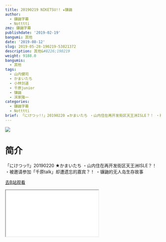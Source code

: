 ```yaml
---
title: 20190219 NIKETSU!! ★镰鼬
author:
  - 鎌鼬字幕
  - Notttti
zmz: 鎌鼬字幕
publishdate: '2019-02-19'
bangumi: 其他
date: '2019-08-12'
slug: 2019-05-28-190219-53821372
description: 其他&#8226;190219
weight: 9188.0
bangumis:
  - 其他
tags:
  - 山内健司
  - かまいたち
  - 小林剑道
  - 千原junior
  - 镰鼬
  - 滨家隆一
categories:
  - 鎌鼬字幕
  - Notttti
brief: 「にけつッ︎!!」20190220 ★かまいたち ・山内住在再开发街区天王洲ISLE？！ ・被邀请参加「千原talk」却遭遗忘的嘉宾？！ ・镰鼬的无人岛生存故事
---
```

![](https://raw.githubusercontent.com/tcgriffith/owaraisite/master/static/tmpimg/1ae1153281749b18c355c482f603a5be516df89f.jpg.480.jpg)
# 简介  
「にけつッ︎!!」20190220 ★かまいたち
・山内住在再开发街区天王洲ISLE？！
・被邀请参加「千原talk」却遭遗忘的嘉宾？！
・镰鼬的无人岛生存故事  

[去B站观看](https://www.bilibili.com/video/av53821372/)
<div class ="resp-container"><iframe class="testiframe" src="//player.bilibili.com/player.html?aid=53821372"", scrolling="no", allowfullscreen="true" > </iframe></div> 
